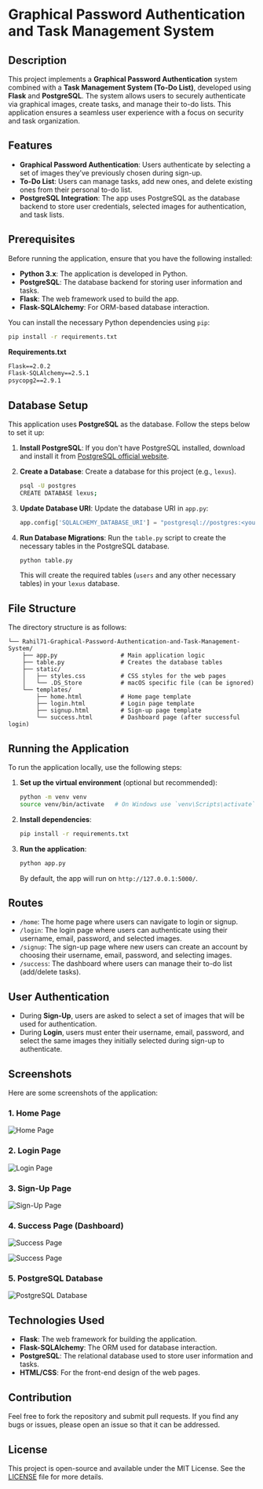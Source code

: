 # Graphical Password Authentication and Task Management System

## Description

This project implements a **Graphical Password Authentication** system combined with a **Task Management System (To-Do List)**, developed using **Flask** and **PostgreSQL**. The system allows users to securely authenticate via graphical images, create tasks, and manage their to-do lists. This application ensures a seamless user experience with a focus on security and task organization.

## Features

- **Graphical Password Authentication**: Users authenticate by selecting a set of images they’ve previously chosen during sign-up.
- **To-Do List**: Users can manage tasks, add new ones, and delete existing ones from their personal to-do list.
- **PostgreSQL Integration**: The app uses PostgreSQL as the database backend to store user credentials, selected images for authentication, and task lists.

## Prerequisites

Before running the application, ensure that you have the following installed:

- **Python 3.x**: The application is developed in Python.
- **PostgreSQL**: The database backend for storing user information and tasks.
- **Flask**: The web framework used to build the app.
- **Flask-SQLAlchemy**: For ORM-based database interaction.

You can install the necessary Python dependencies using `pip`:

```bash
pip install -r requirements.txt
```

**Requirements.txt**

```txt
Flask==2.0.2
Flask-SQLAlchemy==2.5.1
psycopg2==2.9.1
```

## Database Setup

This application uses **PostgreSQL** as the database. Follow the steps below to set it up:

1. **Install PostgreSQL**: If you don't have PostgreSQL installed, download and install it from [PostgreSQL official website](https://www.postgresql.org/download/).

2. **Create a Database**: Create a database for this project (e.g., `lexus`).

    ```bash
    psql -U postgres
    CREATE DATABASE lexus;
    ```

3. **Update Database URI**: Update the database URI in `app.py`:

    ```python
    app.config['SQLALCHEMY_DATABASE_URI'] = "postgresql://postgres:<your-password>@localhost/lexus"
    ```

4. **Run Database Migrations**: Run the `table.py` script to create the necessary tables in the PostgreSQL database.

    ```bash
    python table.py
    ```

    This will create the required tables (`users` and any other necessary tables) in your `lexus` database.

## File Structure

The directory structure is as follows:

```
└── Rahil71-Graphical-Password-Authentication-and-Task-Management-System/
    ├── app.py                  # Main application logic
    ├── table.py                # Creates the database tables
    ├── static/
    │   ├── styles.css          # CSS styles for the web pages
    │   └── .DS_Store           # macOS specific file (can be ignored)
    └── templates/
        ├── home.html           # Home page template
        ├── login.html          # Login page template
        ├── signup.html         # Sign-up page template
        └── success.html        # Dashboard page (after successful login)
```

## Running the Application

To run the application locally, use the following steps:

1. **Set up the virtual environment** (optional but recommended):

    ```bash
    python -m venv venv
    source venv/bin/activate   # On Windows use `venv\Scripts\activate`
    ```

2. **Install dependencies**:

    ```bash
    pip install -r requirements.txt
    ```

3. **Run the application**:

    ```bash
    python app.py
    ```

    By default, the app will run on `http://127.0.0.1:5000/`.

## Routes

- `/home`: The home page where users can navigate to login or signup.
- `/login`: The login page where users can authenticate using their username, email, password, and selected images.
- `/signup`: The sign-up page where new users can create an account by choosing their username, email, password, and selecting images.
- `/success`: The dashboard where users can manage their to-do list (add/delete tasks).

## User Authentication

- During **Sign-Up**, users are asked to select a set of images that will be used for authentication.
- During **Login**, users must enter their username, email, password, and select the same images they initially selected during sign-up to authenticate.

## Screenshots

Here are some screenshots of the application:

### 1. Home Page

![Home Page](./static/images-git/homepage.png)

### 2. Login Page

![Login Page](./static/images-git/login.png)

### 3. Sign-Up Page

![Sign-Up Page](./static/images-git/signup.png)

### 4. Success Page (Dashboard)

![Success Page](./static/images-git/success1.png)

![Success Page](./static/images-git/success2.png)

### 5. PostgreSQL Database

![PostgreSQL Database](./static/images-git/postgresql.png)

## Technologies Used

- **Flask**: The web framework for building the application.
- **Flask-SQLAlchemy**: The ORM used for database interaction.
- **PostgreSQL**: The relational database used to store user information and tasks.
- **HTML/CSS**: For the front-end design of the web pages.

## Contribution

Feel free to fork the repository and submit pull requests. If you find any bugs or issues, please open an issue so that it can be addressed.

## License

This project is open-source and available under the MIT License. See the [LICENSE](LICENSE) file for more details.
